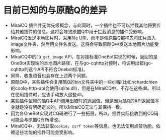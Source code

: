 # 目前已知的与原酷Q的差异
* MiraiCQ 插件并无优先级概念，与此同时，一个插件也不可以拦截其他将要传给其他插件的信息。这将会导致原酷Q中用于拦截消息的插件受影响。
* MiraiCQ发送本地图片时，采用[file URI](https://datatracker.ietf.org/doc/html/rfc8089)，而不是像原酷Q那样先将图片放入image文件夹，然后用文件名发送。这将会导致原酷Q中发送本地图片功能受影响。
* MiraiCQ中的`CQ_get_image` API，在对接标准OneBot实现的时候，返回的是OneBot实现端的本地图片路径，在与go-cqhttp对接时，将调用出错(go-cqhttp的这个API不符合Onebot标准)。
* 同样，收发语音也会存在上述两个问题。
* 原酷Q中，某些插件会复用酷Q的bin文件夹中的一些dll库(比如richardchien的coolq-http-api会使用sqlite.dll)，但是在MiraiCQ中，不存在这些dll。所以在使用插件时，应该手动放入这些dll。
* 某些插件依赖的酷Q中API调用出错时的返回值，但是因为酷Q的API返回值本身就是没有明确定义的，所以MiraiCQ无法与其保持一致。
* 因为各OneBot实现对CQ码进行了一些拓展，所以，插件实际接收到的CQ码可能会与原酷Q有所增改。
* MiraiCQ中，无法获取`cookie`，`csrf token`等信息，也无法使用点赞功能。依赖这些功能的插件可能会受影响。
